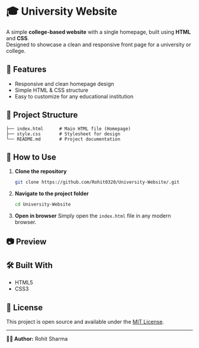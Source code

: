 # 🎓 University Website

A simple **college-based website** with a single homepage, built using **HTML** and **CSS**.  
Designed to showcase a clean and responsive front page for a university or college.

## 📌 Features
- Responsive and clean homepage design
- Simple HTML & CSS structure
- Easy to customize for any educational institution

## 📂 Project Structure
```
├── index.html      # Main HTML file (Homepage)
├── style.css       # Stylesheet for design
└── README.md       # Project documentation
```

## 🚀 How to Use
1. **Clone the repository**
   ```bash
   git clone https://github.com/Rohit0320/University-Website/.git
   ```
2. **Navigate to the project folder**
   ```bash
   cd University-Website
   ```
3. **Open in browser**
   Simply open the `index.html` file in any modern browser.

## 📷 Preview


## 🛠️ Built With
- HTML5
- CSS3

## 📄 License
This project is open source and available under the [MIT License](LICENSE).

---
**👨‍💻 Author:** Rohit Sharma
